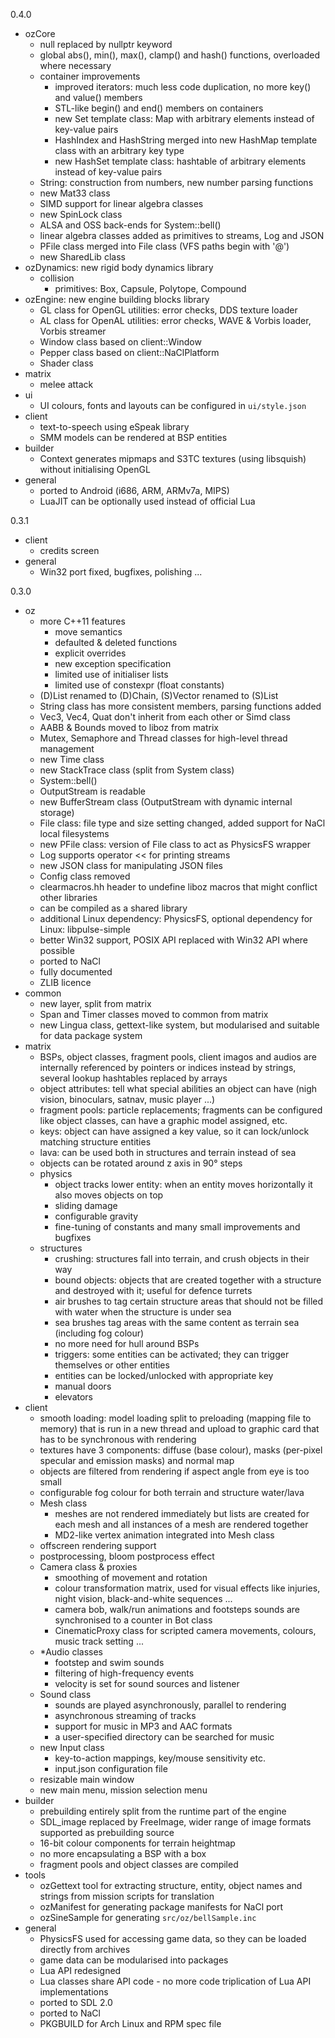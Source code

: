 0.4.0

- ozCore
    * null replaced by nullptr keyword
    * global abs(), min(), max(), clamp() and hash() functions, overloaded where necessary
    * container improvements
        + improved iterators: much less code duplication, no more key() and value() members
        + STL-like begin() and end() members on containers
        + new Set template class: Map with arbitrary elements instead of key-value pairs
        + HashIndex and HashString merged into new HashMap template class with an arbitrary key type
        + new HashSet template class: hashtable of arbitrary elements instead of key-value pairs
    * String: construction from numbers, new number parsing functions
    * new Mat33 class
    * SIMD support for linear algebra classes
    * new SpinLock class
    * ALSA and OSS back-ends for System::bell()
    * linear algebra classes added as primitives to streams, Log and JSON
    * PFile class merged into File class (VFS paths begin with '@')
    * new SharedLib class
- ozDynamics: new rigid body dynamics library
    * collision
        + primitives: Box, Capsule, Polytope, Compound
- ozEngine: new engine building blocks library
    * GL class for OpenGL utilities: error checks, DDS texture loader
    * AL class for OpenAL utilities: error checks, WAVE & Vorbis loader, Vorbis streamer
    * Window class based on client::Window
    * Pepper class based on client::NaClPlatform
    * Shader class
- matrix
    * melee attack
- ui
    * UI colours, fonts and layouts can be configured in `ui/style.json`
- client
    * text-to-speech using eSpeak library
    * SMM models can be rendered at BSP entities
- builder
    * Context generates mipmaps and S3TC textures (using libsquish) without initialising OpenGL
- general
    * ported to Android (i686, ARM, ARMv7a, MIPS)
    * LuaJIT can be optionally used instead of official Lua

0.3.1

- client
    * credits screen
- general
    * Win32 port fixed, bugfixes, polishing ...

0.3.0

- oz
    * more C++11 features
        + move semantics
        + defaulted & deleted functions
        + explicit overrides
        + new exception specification
        + limited use of initialiser lists
        + limited use of constexpr (float constants)
    * (D)List renamed to (D)Chain, (S)Vector renamed to (S)List
    * String class has more consistent members, parsing functions added
    * Vec3, Vec4, Quat don't inherit from each other or Simd class
    * AABB & Bounds moved to liboz from matrix
    * Mutex, Semaphore and Thread classes for high-level thread management
    * new Time class
    * new StackTrace class (split from System class)
    * System::bell()
    * OutputStream is readable
    * new BufferStream class (OutputStream with dynamic internal storage)
    * File class: file type and size setting changed, added support for NaCl local filesystems
    * new PFile class: version of File class to act as PhysicsFS wrapper
    * Log supports operator << for printing streams
    * new JSON class for manipulating JSON files
    * Config class removed
    * clearmacros.hh header to undefine liboz macros that might conflict other libraries
    * can be compiled as a shared library
    * additional Linux dependency: PhysicsFS, optional dependency for Linux: libpulse-simple
    * better Win32 support, POSIX API replaced with Win32 API where possible
    * ported to NaCl
    * fully documented
    * ZLIB licence
- common
    * new layer, split from matrix
    * Span and Timer classes moved to common from matrix
    * new Lingua class, gettext-like system, but modularised and suitable for data package system
- matrix
    * BSPs, object classes, fragment pools, client imagos and audios are internally referenced by
      pointers or indices instead by strings, several lookup hashtables replaced by arrays
    * object attributes: tell what special abilities an object can have (nigh vision, binoculars,
      satnav, music player ...)
    * fragment pools: particle replacements; fragments can be configured like object classes, can
      have a graphic model assigned, etc.
    * keys: object can have assigned a key value, so it can lock/unlock matching structure entities
    * lava: can be used both in structures and terrain instead of sea
    * objects can be rotated around z axis in 90° steps
    * physics
        + object tracks lower entity: when an entity moves horizontally it also moves objects on top
        + sliding damage
        + configurable gravity
        + fine-tuning of constants and many small improvements and bugfixes
    * structures
        + crushing: structures fall into terrain, and crush objects in their way
        + bound objects: objects that are created together with a structure and destroyed with it;
          useful for defence turrets
        + air brushes to tag certain structure areas that should not be filled with water when the
          structure is under sea
        + sea brushes tag areas with the same content as terrain sea (including fog colour)
        + no more need for hull around BSPs
        + triggers: some entities can be activated; they can trigger themselves or other entities
        + entities can be locked/unlocked with appropriate key
        + manual doors
        + elevators
- client
    * smooth loading: model loading split to preloading (mapping file to memory) that is run in a
      new thread and upload to graphic card that has to be synchronous with rendering
    * textures have 3 components: diffuse (base colour), masks (per-pixel specular and emission
      masks) and normal map
    * objects are filtered from rendering if aspect angle from eye is too small
    * configurable fog colour for both terrain and structure water/lava
    * Mesh class
        + meshes are not rendered immediately but lists are created for each mesh and all instances
          of a mesh are rendered together
        + MD2-like vertex animation integrated into Mesh class
    * offscreen rendering support
    * postprocessing, bloom postprocess effect
    * Camera class & proxies
        + smoothing of movement and rotation
        + colour transformation matrix, used for visual effects like injuries, night vision,
          black-and-white sequences ...
        + camera bob, walk/run animations and footsteps sounds are synchronised to a counter in Bot
          class
        + CinematicProxy class for scripted camera movements, colours, music track setting ...
    * *Audio classes
        + footstep and swim sounds
        + filtering of high-frequency events
        + velocity is set for sound sources and listener
    * Sound class
        + sounds are played asynchronously, parallel to rendering
        + asynchronous streaming of tracks
        + support for music in MP3 and AAC formats
        + a user-specified directory can be searched for music
    * new Input class
        + key-to-action mappings, key/mouse sensitivity etc.
        + input.json configuration file
    * resizable main window
    * new main menu, mission selection menu
- builder
    * prebuilding entirely split from the runtime part of the engine
    * SDL_image replaced by FreeImage, wider range of image formats supported as prebuilding source
    * 16-bit colour components for terrain heightmap
    * no more encapsulating a BSP with a box
    * fragment pools and object classes are compiled
- tools
    * ozGettext tool for extracting structure, entity, object names and strings from mission scripts
      for translation
    * ozManifest for generating package manifests for NaCl port
    * ozSineSample for generating `src/oz/bellSample.inc`
- general
    * PhysicsFS used for accessing game data, so they can be loaded directly from archives
    * game data can be modularised into packages
    * Lua API redesigned
    * Lua classes share API code - no more code triplication of Lua API implementations
    * ported to SDL 2.0
    * ported to NaCl
    * PKGBUILD for Arch Linux and RPM spec file
